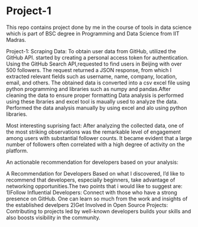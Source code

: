 # Project-1
This repo contains project done by me in the course of tools in data science which is part of BSC degree in Programming and Data Science from IIT Madras.

Project-1:
Scraping Data:
To obtain user data from GitHub, utilized the GitHub API. started by creating a personal access token for authentication. Using the GitHub Search API,requested to find users in Beijing with over 500 followers. The request returned a JSON response, from which I extracted relevant fields such as username, name, company, location, email, and others. The obtained data is converted into a csv excel file using python programming and libraries such as numpy and pandas.After cleaning the data to ensure proper formatting Data analysis is performed using these lbraries and excel tool is maually used to analyze the data.
Performed the data analysis manually by using excel and alo using python libraries.



Most interesting suprising fact:
After analyzing the collected data, one of the most striking observations was the remarkable level of engagement among users with substantial follower counts. It became evident that a large number of followers often correlated with a high degree of activity on the platform.

An actionable recommendation for developers based on your analysis:


A Recommendation for Developers
Based on what I discovered, I’d like to recommend that developers, especially beginners, take advantage of networking opportunities.The two points that i would like to suggest are:
1)Follow Influential Developers: Connect with those who have a strong presence on GitHub. One can learn so much from the work and insights of the established develpers
2)Get Involved in Open Source Projects: Contributing to projects led by well-known developers builds your skills and also boosts visibility in the community.
